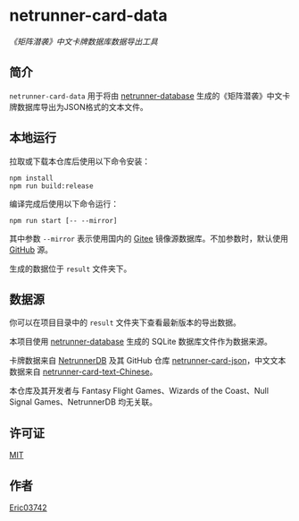 # netrunner-card-data

*《矩阵潜袭》中文卡牌数据库数据导出工具*

## 简介

`netrunner-card-data` 用于将由 [netrunner-database](https://github.com/eric03742/netrunner-database) 生成的《矩阵潜袭》中文卡牌数据库导出为JSON格式的文本文件。

## 本地运行

拉取或下载本仓库后使用以下命令安装：

```shell
npm install
npm run build:release
```

编译完成后使用以下命令运行：

```shell
npm run start [-- --mirror]
```

其中参数 `--mirror` 表示使用国内的 [Gitee](https://gitee.com/eric03742/netrunner-database) 镜像源数据库。不加参数时，默认使用 [GitHub](https://github.com/eric03742/netrunner-database) 源。

生成的数据位于 `result` 文件夹下。

## 数据源

你可以在项目目录中的 `result` 文件夹下查看最新版本的导出数据。

本项目使用 [netrunner-database](https://github.com/eric03742/netrunner-database) 生成的 SQLite 数据库文件作为数据来源。

卡牌数据来自 [NetrunnerDB](https://netrunnerdb.com/) 及其 GitHub 仓库 [netrunner-card-json](https://github.com/NetrunnerDB/netrunner-cards-json)，中文文本数据来自 [netrunner-card-text-Chinese](https://github.com/eric03742/netrunner-card-text-Chinese)。

本仓库及其开发者与 Fantasy Flight Games、Wizards of the Coast、Null Signal Games、NetrunnerDB 均无关联。

## 许可证

[MIT](./LICENSE)

## 作者

[Eric03742](https://github.com/eric03742)
